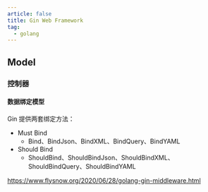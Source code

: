 ```yaml
---
article: false
title: Gin Web Framework
tag:
  - golang
---
```


## Model

### 控制器

#### 数据绑定模型

Gin 提供两套绑定方法：

- Must Bind
  - Bind、BindJson、BindXML、BindQuery、BindYAML
- Should Bind
  - ShouldBind、ShouldBindJson、ShouldBindXML、ShouldBindQuery、ShouldBindYAML


https://www.flysnow.org/2020/06/28/golang-gin-middleware.html

